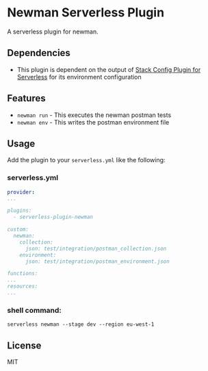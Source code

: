 # Newman Serverless Plugin

A serverless plugin for newman.

## Dependencies

* This plugin is dependent on the output of [Stack Config Plugin for Serverless](https://www.npmjs.com/package/serverless-plugin-stack-config) for its environment configuration

## Features

* `newman run` - This executes the newman postman tests
* `newman env` - This writes the postman environment file

## Usage

Add the plugin to your `serverless.yml` like the following:

### serverless.yml

```yaml
provider:
...

plugins:
  - serverless-plugin-newman

custom:
  newman:
    collection:
      json: test/integration/postman_collection.json
    environment:
      json: test/integration/postman_environment.json

functions:
...
resources:
...
```

### shell command:

```shell
serverless newman --stage dev --region eu-west-1
```

## License

MIT
